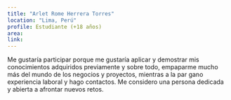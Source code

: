```yaml
---
title: "Arlet Rome Herrera Torres"
location: "Lima, Perú"
profile: Estudiante (+18 años)
area: 
link: 
---
```


Me gustaría participar porque me gustaría aplicar y demostrar mis conocimientos adquiridos previamente y sobre todo, empaparme mucho más del mundo de los negocios y proyectos, mientras a la par gano experiencia laboral y hago contactos. Me considero una persona dedicada y abierta a afrontar nuevos retos.